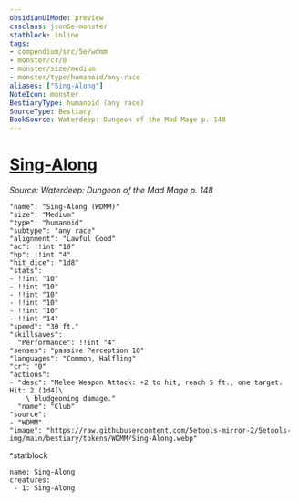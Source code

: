 ```yaml
---
obsidianUIMode: preview
cssclass: json5e-monster
statblock: inline
tags:
- compendium/src/5e/wdmm
- monster/cr/0
- monster/size/medium
- monster/type/humanoid/any-race
aliases: ["Sing-Along"]
NoteIcon: monster
BestiaryType: humanoid (any race)
SourceType: Bestiary
BookSource: Waterdeep: Dungeon of the Mad Mage p. 148
---
```

# [Sing-Along](2-Mechanics/CLI/bestiary/npc/sing-along-wdmm.md)
*Source: Waterdeep: Dungeon of the Mad Mage p. 148*  

```statblock
"name": "Sing-Along (WDMM)"
"size": "Medium"
"type": "humanoid"
"subtype": "any race"
"alignment": "Lawful Good"
"ac": !!int "10"
"hp": !!int "4"
"hit_dice": "1d8"
"stats":
- !!int "10"
- !!int "10"
- !!int "10"
- !!int "10"
- !!int "10"
- !!int "14"
"speed": "30 ft."
"skillsaves":
  "Performance": !!int "4"
"senses": "passive Perception 10"
"languages": "Common, Halfling"
"cr": "0"
"actions":
- "desc": "Melee Weapon Attack: +2 to hit, reach 5 ft., one target. Hit: 2 (1d4)\
    \ bludgeoning damage."
  "name": "Club"
"source":
- "WDMM"
"image": "https://raw.githubusercontent.com/5etools-mirror-2/5etools-img/main/bestiary/tokens/WDMM/Sing-Along.webp"
```
^statblock

```encounter-table
name: Sing-Along
creatures:
 - 1: Sing-Along
```